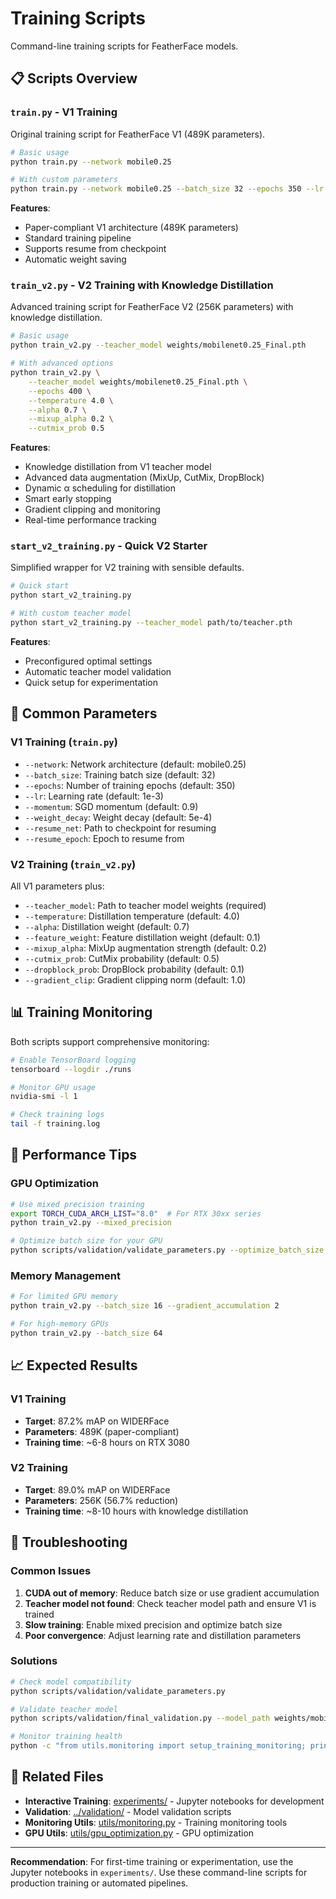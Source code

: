 # Training Scripts

Command-line training scripts for FeatherFace models.

## 📋 Scripts Overview

### `train.py` - V1 Training
Original training script for FeatherFace V1 (489K parameters).

```bash
# Basic usage
python train.py --network mobile0.25

# With custom parameters
python train.py --network mobile0.25 --batch_size 32 --epochs 350 --lr 1e-3
```

**Features**:
- Paper-compliant V1 architecture (489K parameters)
- Standard training pipeline
- Supports resume from checkpoint
- Automatic weight saving

### `train_v2.py` - V2 Training with Knowledge Distillation
Advanced training script for FeatherFace V2 (256K parameters) with knowledge distillation.

```bash
# Basic usage
python train_v2.py --teacher_model weights/mobilenet0.25_Final.pth

# With advanced options
python train_v2.py \
    --teacher_model weights/mobilenet0.25_Final.pth \
    --epochs 400 \
    --temperature 4.0 \
    --alpha 0.7 \
    --mixup_alpha 0.2 \
    --cutmix_prob 0.5
```

**Features**:
- Knowledge distillation from V1 teacher model
- Advanced data augmentation (MixUp, CutMix, DropBlock)
- Dynamic α scheduling for distillation
- Smart early stopping
- Gradient clipping and monitoring
- Real-time performance tracking

### `start_v2_training.py` - Quick V2 Starter
Simplified wrapper for V2 training with sensible defaults.

```bash
# Quick start
python start_v2_training.py

# With custom teacher model
python start_v2_training.py --teacher_model path/to/teacher.pth
```

**Features**:
- Preconfigured optimal settings
- Automatic teacher model validation
- Quick setup for experimentation

## 🔧 Common Parameters

### V1 Training (`train.py`)
- `--network`: Network architecture (default: mobile0.25)
- `--batch_size`: Training batch size (default: 32)
- `--epochs`: Number of training epochs (default: 350)
- `--lr`: Learning rate (default: 1e-3)
- `--momentum`: SGD momentum (default: 0.9)
- `--weight_decay`: Weight decay (default: 5e-4)
- `--resume_net`: Path to checkpoint for resuming
- `--resume_epoch`: Epoch to resume from

### V2 Training (`train_v2.py`)
All V1 parameters plus:
- `--teacher_model`: Path to teacher model weights (required)
- `--temperature`: Distillation temperature (default: 4.0)
- `--alpha`: Distillation weight (default: 0.7)
- `--feature_weight`: Feature distillation weight (default: 0.1)
- `--mixup_alpha`: MixUp augmentation strength (default: 0.2)
- `--cutmix_prob`: CutMix probability (default: 0.5)
- `--dropblock_prob`: DropBlock probability (default: 0.1)
- `--gradient_clip`: Gradient clipping norm (default: 1.0)

## 📊 Training Monitoring

Both scripts support comprehensive monitoring:

```bash
# Enable TensorBoard logging
tensorboard --logdir ./runs

# Monitor GPU usage
nvidia-smi -l 1

# Check training logs
tail -f training.log
```

## 🚀 Performance Tips

### GPU Optimization
```bash
# Use mixed precision training
export TORCH_CUDA_ARCH_LIST="8.0"  # For RTX 30xx series
python train_v2.py --mixed_precision

# Optimize batch size for your GPU
python scripts/validation/validate_parameters.py --optimize_batch_size
```

### Memory Management
```bash
# For limited GPU memory
python train_v2.py --batch_size 16 --gradient_accumulation 2

# For high-memory GPUs
python train_v2.py --batch_size 64
```

## 📈 Expected Results

### V1 Training
- **Target**: 87.2% mAP on WIDERFace
- **Parameters**: 489K (paper-compliant)
- **Training time**: ~6-8 hours on RTX 3080

### V2 Training
- **Target**: 89.0% mAP on WIDERFace
- **Parameters**: 256K (56.7% reduction)
- **Training time**: ~8-10 hours with knowledge distillation

## 🔧 Troubleshooting

### Common Issues
1. **CUDA out of memory**: Reduce batch size or use gradient accumulation
2. **Teacher model not found**: Check teacher model path and ensure V1 is trained
3. **Slow training**: Enable mixed precision and optimize batch size
4. **Poor convergence**: Adjust learning rate and distillation parameters

### Solutions
```bash
# Check model compatibility
python scripts/validation/validate_parameters.py

# Validate teacher model
python scripts/validation/final_validation.py --model_path weights/mobilenet0.25_Final.pth

# Monitor training health
python -c "from utils.monitoring import setup_training_monitoring; print('Monitoring ready')"
```

## 🔗 Related Files

- **Interactive Training**: [experiments/](../../experiments/) - Jupyter notebooks for development
- **Validation**: [../validation/](../validation/) - Model validation scripts
- **Monitoring Utils**: [utils/monitoring.py](../../utils/monitoring.py) - Training monitoring tools
- **GPU Utils**: [utils/gpu_optimization.py](../../utils/gpu_optimization.py) - GPU optimization

---

**Recommendation**: For first-time training or experimentation, use the Jupyter notebooks in `experiments/`. Use these command-line scripts for production training or automated pipelines.